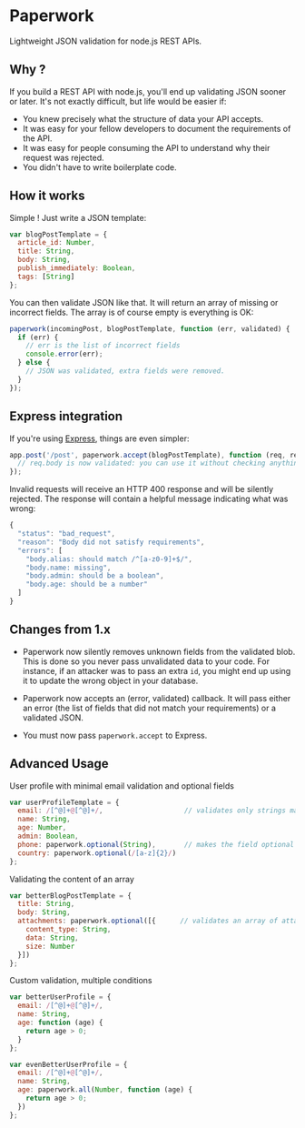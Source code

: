 Paperwork
=========

Lightweight JSON validation for node.js REST APIs.

Why ?
-----

If you build a REST API with node.js, you'll end up validating JSON sooner or later. It's not exactly difficult, but life would be easier if:

- You knew precisely what the structure of data your API accepts.
- It was easy for your fellow developers to document the requirements of the API.
- It was easy for people consuming the API to understand why their request was rejected.
- You didn't have to write boilerplate code.

How it works
------------

Simple ! Just write a JSON template:

```javascript
var blogPostTemplate = {
  article_id: Number,
  title: String,
  body: String,
  publish_immediately: Boolean,
  tags: [String]
};
```

You can then validate JSON like that. It will return an array of missing or incorrect fields. The array is of course empty is everything is OK:

```javascript
paperwork(incomingPost, blogPostTemplate, function (err, validated) {
  if (err) {
    // err is the list of incorrect fields
    console.error(err);
  } else {
    // JSON was validated, extra fields were removed.
  }
});
```

Express integration
-------------------

If you're using [Express](http://expressjs.com), things are even simpler:

```javascript
app.post('/post', paperwork.accept(blogPostTemplate), function (req, res) {
  // req.body is now validated: you can use it without checking anything
});
```

Invalid requests will receive an HTTP 400 response and will be silently rejected. The response will contain a helpful message indicating what was wrong:

```javascript
{
  "status": "bad_request",
  "reason": "Body did not satisfy requirements",
  "errors": [
    "body.alias: should match /^[a-z0-9]+$/",
    "body.name: missing",
    "body.admin: should be a boolean",
    "body.age: should be a number"
  ]
}
```

Changes from 1.x
----------------

- Paperwork now silently removes unknown fields from the validated blob. This is done so you never pass unvalidated data to your code. For instance, if an attacker was to pass an extra `id`, you might end up using it to update the wrong object in your database.

- Paperwork now accepts an (error, validated) callback. It will pass either an error (the list of fields that did not match your requirements) or a validated JSON.

- You must now pass `paperwork.accept` to Express.


Advanced Usage
--------------

User profile with minimal email validation and optional fields

```javascript
var userProfileTemplate = {
  email: /[^@]+@[^@]+/,                    // validates only strings matching this regex
  name: String,
  age: Number,
  admin: Boolean,
  phone: paperwork.optional(String),       // makes the field optional
  country: paperwork.optional(/[a-z]{2}/)
};
```

Validating the content of an array

```javascript
var betterBlogPostTemplate = {
  title: String,
  body: String,
  attachments: paperwork.optional([{      // validates an array of attachments
    content_type: String,
    data: String,
    size: Number
  }])
};
```

Custom validation, multiple conditions

```javascript
var betterUserProfile = {
  email: /[^@]+@[^@]+/,
  name: String,
  age: function (age) {
    return age > 0;
  }
};

var evenBetterUserProfile = {
  email: /[^@]+@[^@]+/,
  name: String,
  age: paperwork.all(Number, function (age) {
    return age > 0;
  })
};
```